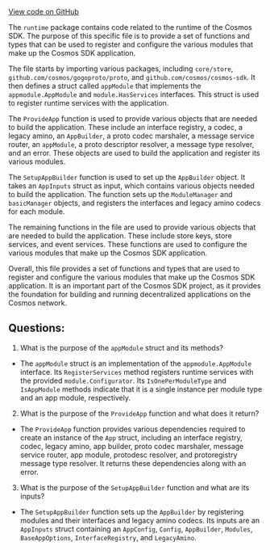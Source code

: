 [View code on GitHub](https://github.com/cosmos/cosmos-sdk.git/runtime/module.go)

The `runtime` package contains code related to the runtime of the Cosmos SDK. The purpose of this specific file is to provide a set of functions and types that can be used to register and configure the various modules that make up the Cosmos SDK application.

The file starts by importing various packages, including `core/store`, `github.com/cosmos/gogoproto/proto`, and `github.com/cosmos/cosmos-sdk`. It then defines a struct called `appModule` that implements the `appmodule.AppModule` and `module.HasServices` interfaces. This struct is used to register runtime services with the application.

The `ProvideApp` function is used to provide various objects that are needed to build the application. These include an interface registry, a codec, a legacy amino, an `AppBuilder`, a proto codec marshaler, a message service router, an `appModule`, a proto descriptor resolver, a message type resolver, and an error. These objects are used to build the application and register its various modules.

The `SetupAppBuilder` function is used to set up the `AppBuilder` object. It takes an `AppInputs` struct as input, which contains various objects needed to build the application. The function sets up the `ModuleManager` and `basicManager` objects, and registers the interfaces and legacy amino codecs for each module.

The remaining functions in the file are used to provide various objects that are needed to build the application. These include store keys, store services, and event services. These functions are used to configure the various modules that make up the Cosmos SDK application.

Overall, this file provides a set of functions and types that are used to register and configure the various modules that make up the Cosmos SDK application. It is an important part of the Cosmos SDK project, as it provides the foundation for building and running decentralized applications on the Cosmos network.
## Questions: 
 1. What is the purpose of the `appModule` struct and its methods?
- The `appModule` struct is an implementation of the `appmodule.AppModule` interface. Its `RegisterServices` method registers runtime services with the provided `module.Configurator`. Its `IsOnePerModuleType` and `IsAppModule` methods indicate that it is a single instance per module type and an app module, respectively.

2. What is the purpose of the `ProvideApp` function and what does it return?
- The `ProvideApp` function provides various dependencies required to create an instance of the `App` struct, including an interface registry, codec, legacy amino, app builder, proto codec marshaler, message service router, app module, protodesc resolver, and protoregistry message type resolver. It returns these dependencies along with an error.

3. What is the purpose of the `SetupAppBuilder` function and what are its inputs?
- The `SetupAppBuilder` function sets up the `AppBuilder` by registering modules and their interfaces and legacy amino codecs. Its inputs are an `AppInputs` struct containing an `AppConfig`, `Config`, `AppBuilder`, `Modules`, `BaseAppOptions`, `InterfaceRegistry`, and `LegacyAmino`.